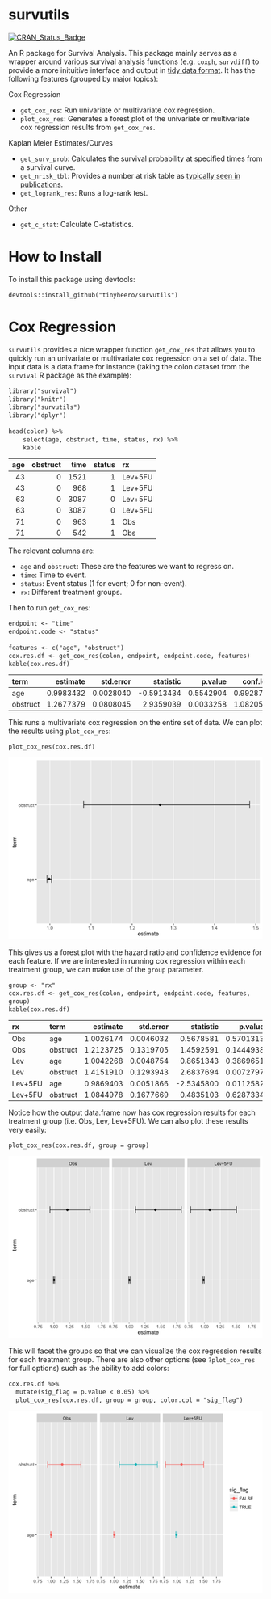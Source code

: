 <!-- README.md is generated from README.Rmd. Please edit that file -->



survutils
=========

[![CRAN\_Status\_Badge](http://www.r-pkg.org/badges/version/survutils)](http://cran.r-project.org/package=survutils)

An R package for Survival Analysis. This package mainly serves as a wrapper around various survival analysis functions (e.g. `coxph`, `survdiff`) to provide a more inituitive interface and output in [tidy data format](http://vita.had.co.nz/papers/tidy-data.pdf). It has the following features (grouped by major topics):

Cox Regression

-   `get_cox_res`: Run univariate or multivariate cox regression.
-   `plot_cox_res`: Generates a forest plot of the univariate or multivariate cox regression results from `get_cox_res`.

Kaplan Meier Estimates/Curves

-   `get_surv_prob`: Calculates the survival probability at specified times from a survival curve.
-   `get_nrisk_tbl`: Provides a number at risk table as [typically seen in publications](https://mcfromnz.wordpress.com/2011/11/06/kaplan-meier-survival-plot-with-at-risk-table/).
-   `get_logrank_res`: Runs a log-rank test.

Other

-   `get_c_stat`: Calculate C-statistics.

How to Install
==============

To install this package using devtools:

``` {.r}
devtools::install_github("tinyheero/survutils")
```

Cox Regression
==============

`survutils` provides a nice wrapper function `get_cox_res` that allows you to quickly run an univariate or multivariate cox regression on a set of data. The input data is a data.frame for instance (taking the colon dataset from the `survival` R package as the example):

``` {.r}
library("survival")
library("knitr")
library("survutils")
library("dplyr")

head(colon) %>%
    select(age, obstruct, time, status, rx) %>%
    kable
```

|age|obstruct|time|status|rx|
|--:|-------:|---:|-----:|:--|
|43|0|1521|1|Lev+5FU|
|43|0|968|1|Lev+5FU|
|63|0|3087|0|Lev+5FU|
|63|0|3087|0|Lev+5FU|
|71|0|963|1|Obs|
|71|0|542|1|Obs|

The relevant columns are:

-   `age` and `obstruct`: These are the features we want to regress on.
-   `time`: Time to event.
-   `status`: Event status (1 for event; 0 for non-event).
-   `rx`: Different treatment groups.

Then to run `get_cox_res`:

``` {.r}
endpoint <- "time"
endpoint.code <- "status"
 
features <- c("age", "obstruct")
cox.res.df <- get_cox_res(colon, endpoint, endpoint.code, features)
kable(cox.res.df)
```

|term|estimate|std.error|statistic|p.value|conf.low|conf.high|
|:---|-------:|--------:|--------:|------:|-------:|--------:|
|age|0.9983432|0.0028040|-0.5913434|0.5542904|0.9928717|1.003845|
|obstruct|1.2677379|0.0808045|2.9359039|0.0033258|1.0820531|1.485287|

This runs a multivariate cox regression on the entire set of data. We can plot the results using `plot_cox_res`:

``` {.r}
plot_cox_res(cox.res.df)
```

![](README-images/get_cox_res_example-1.png)<!-- -->

This gives us a forest plot with the hazard ratio and confidence evidence for each feature. If we are interested in running cox regression within each treatment group, we can make use of the `group` parameter.

``` {.r}
group <- "rx"
cox.res.df <- get_cox_res(colon, endpoint, endpoint.code, features, group)
kable(cox.res.df)
```

|rx|term|estimate|std.error|statistic|p.value|conf.low|conf.high|
|:--|:---|-------:|--------:|--------:|------:|-------:|--------:|
|Obs|age|1.0026174|0.0046032|0.5678581|0.5701313|0.9936124|1.0117040|
|Obs|obstruct|1.2123725|0.1319705|1.4592591|0.1444938|0.9360576|1.5702528|
|Lev|age|1.0042268|0.0048754|0.8651343|0.3869651|0.9946764|1.0138689|
|Lev|obstruct|1.4151910|0.1293943|2.6837694|0.0072797|1.0981822|1.8237097|
|Lev+5FU|age|0.9869403|0.0051866|-2.5345800|0.0112582|0.9769584|0.9970242|
|Lev+5FU|obstruct|1.0844978|0.1677669|0.4835103|0.6287334|0.7805940|1.5067186|

Notice how the output data.frame now has cox regression results for each treatment group (i.e. Obs, Lev, Lev+5FU). We can also plot these results very easily:

``` {.r}
plot_cox_res(cox.res.df, group = group)
```

![](README-images/get_cox_res_group_example-1.png)<!-- -->

This will facet the groups so that we can visualize the cox regression results for each treatment group. There are also other options (see `?plot_cox_res` for full options) such as the ability to add colors:

``` {.r}
cox.res.df %>%
  mutate(sig_flag = p.value < 0.05) %>%
  plot_cox_res(cox.res.df, group = group, color.col = "sig_flag")
```

![](README-images/get_cox_res_group_colors_example-1.png)<!-- -->

